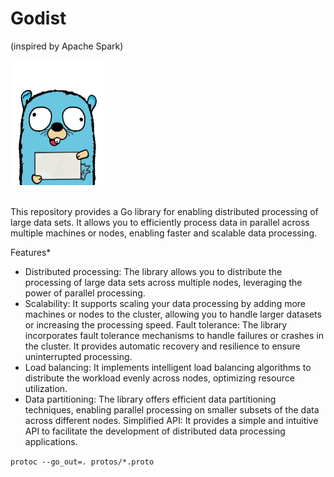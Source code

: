 <h1>Godist </b></b> </h1> 
(inspired by Apache Spark)  

<img src=".extra/gopher.png"  width="150" height="200" /> </br></br>



This repository provides a Go library for enabling distributed processing of large data sets. It allows you to efficiently process data in parallel across multiple machines or nodes, enabling faster and scalable data processing.

Features*  
- Distributed processing: The library allows you to distribute the processing of large data sets across multiple nodes, leveraging the power of parallel processing.
- Scalability: It supports scaling your data processing by adding more machines or nodes to the cluster, allowing you to handle larger datasets or increasing the processing speed.
Fault tolerance: The library incorporates fault tolerance mechanisms to handle failures or crashes in the cluster. It provides automatic recovery and resilience to ensure uninterrupted processing.
- Load balancing: It implements intelligent load balancing algorithms to distribute the workload evenly across nodes, optimizing resource utilization.
- Data partitioning: The library offers efficient data partitioning techniques, enabling parallel processing on smaller subsets of the data across different nodes.
Simplified API: It provides a simple and intuitive API to facilitate the development of distributed data processing applications.




```protoc --go_out=. protos/*.proto```